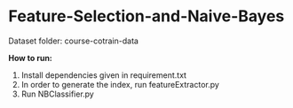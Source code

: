 # Feature-Selection-and-Naive-Bayes

Dataset folder: course-cotrain-data

<b>How to run: </b>
1. Install dependencies given in requirement.txt
2. In order to generate the index, run featureExtractor.py
3. Run NBClassifier.py
